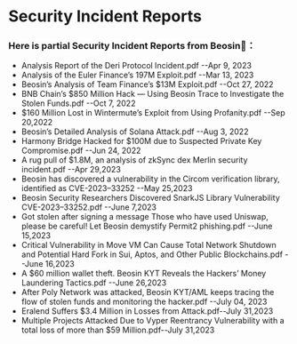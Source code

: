 # Security Incident Reports

### Here is partial Security Incident Reports from Beosin:closed_book:：

* Analysis Report of the Deri Protocol Incident.pdf --Apr 9, 2023
* Analysis of the Euler Finance’s 197M Exploit.pdf --Mar 13, 2023
* Beosin’s Analysis of Team Finance’s $13M Exploit.pdf --Oct 27, 2022
* BNB Chain’s $850 Million Hack — Using Beosin Trace to Investigate the Stolen Funds.pdf --Oct 7, 2022
* $160 Million Lost in Wintermute’s Exploit from Using Profanity.pdf --Sep 20,2022
* Beosin’s Detailed Analysis of Solana Attack.pdf --Aug 3, 2022
* Harmony Bridge Hacked for $100M due to Suspected Private Key Compromise.pdf --Jun 24, 2022
* A rug pull of $1.8M, an analysis of zkSync dex Merlin security incident.pdf --Apr 29,2023
* Beosin has discovered a vulnerability in the Circom verification library, identified as CVE-2023–33252 --May 25,2023
* Beosin Security Researchers Discovered SnarkJS Library Vulnerability CVE-2023–33252.pdf --June 7,2023
* Got stolen after signing a message Those who have used Uniswap, please be careful! Let Beosin demystify Permit2 phishing.pdf --June 15,2023
* Critical Vulnerability in Move VM Can Cause Total Network Shutdown and Potential Hard Fork in Sui, Aptos, and Other Public Blockchains.pdf --June 16,2023
* A $60 million wallet theft. Beosin KYT Reveals the Hackers’ Money Laundering Tactics.pdf --June 26,2023
* After Poly Network was attacked, Beosin KYT/AML keeps tracing the flow of stolen funds and monitoring the hacker.pdf --July 04, 2023
* Eralend Suffers $3.4 Million in Losses from Attack.pdf--July 31,2023
* Multiple Projects Attacked Due to Vyper Reentrancy Vulnerability with a total loss of more than $59 Million.pdf--July 31,2023



